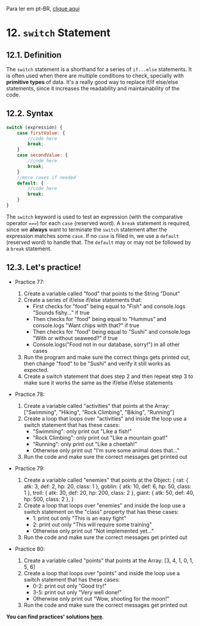Para ler em pt-BR, [clique aqui](/pt-br/js/textos/12-switch.md)

# 12. `switch` Statement

## 12.1. Definition

The `switch` statement is a shorthand for a series of `if...else` statements. It is often used when there are multiple conditions to check, specially with **primitive types** of data. It's a really good way to replace if/if else/else statements, since it increases the readability and maintainability of the code.

## 12.2. Syntax

```javascript
switch (expression) {
    case firstValue: {
        //code here
        break;
    }
    case secondValue: {
        //code here
        break;
    }
    //more cases if needed
    default: {
        //code here
        break;
    }
}
```

The `switch` keyword is used to test an expression (with the comparative operator `===`) for each `case` (reserved word). A `break` statement is required, since we **always** want to terminate the `switch` statement after the expression matches some `case`. If no `case` is filled in, we use a `default` (reserved word) to handle that. The `default` may or may not be followed by a `break` statement.

## 12.3. **Let's practice!**

-   Practice 77:

    1. Create a variable called "food" that points to the String "Donut"
    2. Create a series of if/else if/else statements that:
        - First checks for "food" being equal to "Fish" and console.logs
          "Sounds fishy..." if true
        - Then checks for "food" being equal to "Hummus" and console.logs
          "Want chips with that?" if true
        - Then checks for "food" being equal to "Sushi" and console.logs
          "With or without seaweed?" if true
        - Console.logs("Food not in our database, sorry!") in all other cases
    3. Run the program and make sure the correct things gets printed out, then change "food" to be "Sushi" and verify it still works as expected.
    4. Create a switch statement that does step 2 and then repeat step 3 to make sure it works the same as the if/else if/else statements

-   Practice 78:

    1. Create a variable called "activities" that points at the Array: ["Swimming", "Hiking", "Rock Climbing", "Biking", "Running"]
    2. Create a loop that loops over "activities" and inside the loop use a switch statement that has these cases:
        - "Swimming": only print out "Like a fish!"
        - "Rock Climbing": only print out "Like a mountain goat!"
        - "Running": only print out "Like a cheetah!"
        - Otherwise only print out "I'm sure some animal does that..."
    3. Run the code and make sure the correct messages get printed out

-   Practice 79:

    1. Create a variable called "enemies" that points at the Object:
       {
       rat: { atk: 3, def: 2, hp: 20, class: 1 },
       goblin: { atk: 10, def: 6, hp: 50, class: 1 },
       troll: { atk: 30, def: 20, hp: 200, class: 2 },
       giant: { atk: 50, def: 40, hp: 500, class: 2 },
       }
    2. Create a loop that loops over "enemies" and inside the loop use a switch statement on the "class" property that has these cases:
        - 1: print out only "This is an easy fight"
        - 2: print out only "This will require some training"
        - Otherwise only print out "Not implemented yet..."
    3. Run the code and make sure the correct messages get printed out

-   Practice 80:
    1. Create a variable called "points" that points at the Array: [3, 4, 1, 0, 1, 5, 6]
    2. Create a loop that loops over "points" and inside the loop use a switch statement that has these cases:
        - 0-2: print out only "Good try!"
        - 3-5: print out only "Very well done!"
        - Otherwise only print out "Wow, shooting for the moon!"
    3. Run the code and make sure the correct messages get printed out

**You can find practices' solutions [here](/README.md)**.
